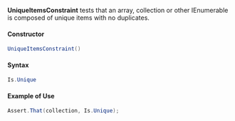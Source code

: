 **UniqueItemsConstraint** tests that an array, collection or other IEnumerable is composed
of unique items with no duplicates.

#### Constructor

```csharp
UniqueItemsConstraint()
```

#### Syntax

```csharp
Is.Unique
```

#### Example of Use

```csharp
Assert.That(collection, Is.Unique);
```
